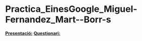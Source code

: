 # Practica_EinesGoogle_Miguel-Fernandez_Mart--Borr-s
[**Presentació:**](nombre.pdf)
[**Questionari:**](https://docs.google.com/forms/d/e/1FAIpQLSeARmyHucrvCpLM50bzzVsWkCjRHWF_UT_OOZHiWRhafmexjA/viewform?usp=sharing&ouid=108374675660598671164)
